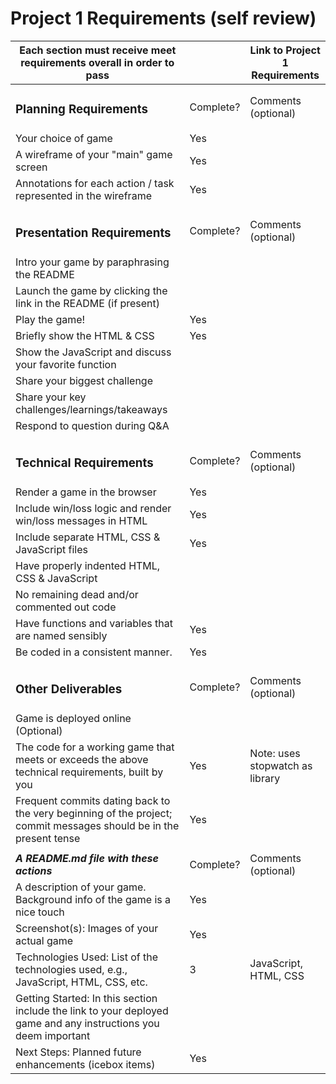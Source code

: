 # Project 1 Requirements (self review)

| Each section must receive meet requirements overall in order to pass                                               |            | Link to Project 1 Requirements |
| ------------------------------------------------------------------------------------------------------------------ | ---------- | ------------------------------ |
| <h3>Planning Requirements</h3>                                                                                     | Complete?  | Comments (optional)            |
| Your choice of game                                                                                                |    Yes     |                                |
| A wireframe of your "main" game screen                                                                             |    Yes     |                                |
| Annotations for each action / task represented in the wireframe                                                    |    Yes     |                                |
|                                                                                                                    |            |                                |
| <h3>Presentation Requirements</h3>                                                                                 | Complete?  | Comments (optional)            |
| Intro your game by paraphrasing the README                                                                         |            |                                |
| Launch the game by clicking the link in the README (if present)                                                    |            |                                |
| Play the game!                                                                                                     |    Yes     |                                |
| Briefly show the HTML & CSS                                                                                        |    Yes     |                                |
| Show the JavaScript and discuss your favorite function                                                             |            |                                |
| Share your biggest challenge                                                                                       |            |                                |
| Share your key challenges/learnings/takeaways                                                                      |            |                                |
| Respond to question during Q&A                                                                                     |            |                                |
|                                                                                                                    |            |                                |
| <h3>Technical Requirements</h3>                                                                                    | Complete?  | Comments (optional)            | 
| Render a game in the browser                                                                                       |    Yes     |                                |
| Include win/loss logic and render win/loss messages in HTML                                                        |    Yes     |                                |
| Include separate HTML, CSS & JavaScript files                                                                      |    Yes     |                                |
| Have properly indented HTML, CSS & JavaScript                                                                      |            |                                |
| No remaining dead and/or commented out code                                                                        |            |                                |
| Have functions and variables that are named sensibly                                                               |    Yes     |                                |
| Be coded in a consistent manner.                                                                                   |    Yes     |                                |
|                                                                                                                    |            |                                |
| <h3>Other Deliverables</h3>                                                                                        | Complete?  | Comments (optional)            | 
| Game is deployed online (Optional)                                                                                 |            |                                |
| The code for a working game that meets or exceeds the above technical requirements, built by you                   |    Yes     | Note: uses stopwatch as library|
| Frequent commits dating back to the very beginning of the project; commit messages should be in the present tense  |    Yes     |                                |
|                                                                                                                    |            |                                |
| <b><i>A README.md file with these actions<i></b>                                                                   | Complete?  | Comments (optional)            |
| A description of your game. Background info of the game is a nice touch                                            |    Yes     |                                |
| Screenshot(s): Images of your actual game                                                                          |    Yes     |                                |
| Technologies Used: List of the technologies used, e.g., JavaScript, HTML, CSS, etc.                                |     3      | JavaScript, HTML, CSS          |
| Getting Started: In this section include the link to your deployed game and any instructions you deem important    |            |                                |
| Next Steps: Planned future enhancements (icebox items)                                                             |    Yes     |                                |